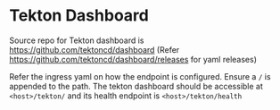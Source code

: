 # Tekton Dashboard

Source repo for Tekton dashboard is https://github.com/tektoncd/dashboard (Refer https://github.com/tektoncd/dashboard/releases for yaml releases)

Refer the ingress yaml on how the endpoint is configured. Ensure a `/` is appended to the path. The tekton dashboard should be accessible at `<host>/tekton/` and its health endpoint is `<host>/tekton/health`